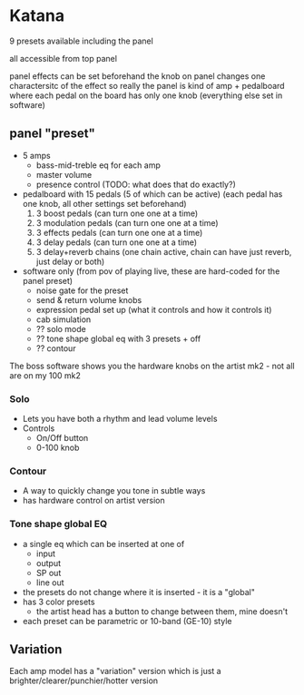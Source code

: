 # Katana

9 presets available including the panel

all accessible from top panel

panel effects can be set beforehand
the knob on panel changes one charactersitc of the effect
so really the panel is kind of amp + pedalboard where each pedal on the board has only one knob (everything else set in software)

## panel "preset"

* 5 amps
	* bass-mid-treble eq for each amp
	* master volume
	* presence control (TODO: what does that do exactly?)
* pedalboard with 15 pedals (5 of which can be active) (each pedal has one knob, all other settings set beforehand)
	1. 3 boost pedals (can turn one one at a time)
	2. 3 modulation pedals (can turn one one at a time)
	3. 3 effects pedals (can turn one one at a time)
	4. 3 delay pedals (can turn one one at a time)
	5. 3 delay+reverb chains (one chain active, chain can have just reverb, just delay or both)
* software only (from pov of playing live, these are hard-coded for the panel preset)
	* noise gate for the preset
	* send & return volume knobs
	* expression pedal set up (what it controls and how it controls it)
	* cab simulation
	* ?? solo mode
	* ?? tone shape global eq with 3 presets + off
	* ?? contour


The boss software shows you the hardware knobs on the artist mk2 - not all are on my 100 mk2

### Solo

* Lets you have both a rhythm and lead volume levels
* Controls
	* On/Off button
	* 0-100 knob

### Contour

* A way to quickly change you tone in subtle ways
* has hardware control on artist version

### Tone shape global EQ

* a single eq which can be inserted at one of
    * input
    * output
    * SP out
    * line out
* the presets do not change where it is inserted - it is a "global"
* has 3 color presets
	* the artist head has a button to change between them, mine doesn't
* each preset can be parametric or 10-band (GE-10) style

## Variation

Each amp model has a "variation" version which is just a brighter/clearer/punchier/hotter version
